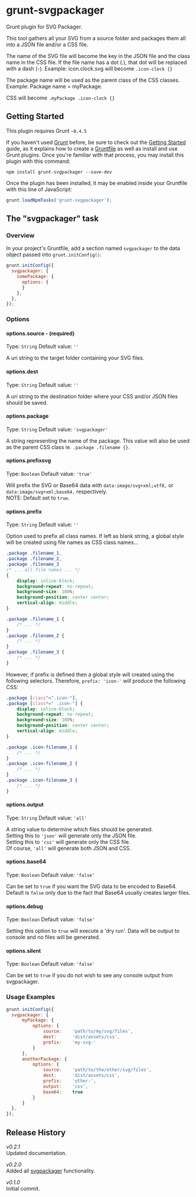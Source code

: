 # grunt-svgpackager

Grunt plugin for SVG Packager.  

This tool gathers all your SVG from a source folder and packages them all into a JSON file and/or a CSS file.

The name of the SVG file will become the key in the JSON file and the class name in the CSS file.
If the file name has a dot (.), that dot will be replaced with a dash (-).
Example:
icon.clock.svg will become `.icon-clock {}`

The package name will be used as the parent class of the CSS classes.
Example:
Package name = myPackage.

CSS will become `.myPackage .icon-clock {}`

## Getting Started
This plugin requires Grunt `~0.4.5`

If you haven't used [Grunt](http://gruntjs.com/) before, be sure to check out the [Getting Started](http://gruntjs.com/getting-started) guide, as it explains how to create a [Gruntfile](http://gruntjs.com/sample-gruntfile) as well as install and use Grunt plugins. Once you're familiar with that process, you may install this plugin with this command:

```shell
npm install grunt-svgpackager --save-dev
```

Once the plugin has been installed, it may be enabled inside your Gruntfile with this line of JavaScript:

```js
grunt.loadNpmTasks('grunt-svgpackager');
```

## The "svgpackager" task

### Overview
In your project's Gruntfile, add a section named `svgpackager` to the data object passed into `grunt.initConfig()`.

```js
grunt.initConfig({
  svgpackager: {
    somePackage: {
      options: {
      }
    },
  },
});
```

### Options

#### options.source - (required)
Type: `String`
Default value: `''`

A uri string to the target folder containing your SVG files.

#### options.dest
Type: `String`
Default value: `''`

A uri string to the destination folder where your CSS and/or JSON files should be saved.

#### options.package
Type: `String`
Default value: `'svgpackager'`

A string representing the name of the package. This value will also be used as the parent CSS class ie. `.package .filename {}`.

#### options.prefixsvg
Type: `Boolean`
Default value: `'true'`

Will prefix the SVG or Base64 data with `data:image/svg+xml;utf8,` or `data:image/svg+xml;base64,` respectively.  
NOTE: Default set to `true`.

#### options.prefix
Type: `String`
Default value: `''`

Option used to prefix all class names.
If left as blank string, a global style will be created using file names as CSS class names...
```css
.package .filename_1,
.package .filename_2,
.package .filename_3
/* ... all file names ... */
{
    display: inline-block;
    background-repeat: no-repeat;
    background-size: 100%;
    background-position: center center;
    vertical-align: middle;
}

.package .filename_1 {
    /* ... */
}
.package .filename_2 {
    /* ... */
}
.package .filename_3 {
    /* ... */
}
```
 However, if prefix is defined then a global style will created using the following selectors. Therefore, `prefix: 'icon-'` will produce the following CSS:
```css
.package [class^=".icon-"],
.package [class*=" .icon-"] {
    display: inline-block;
    background-repeat: no-repeat;
    background-size: 100%;
    background-position: center center;
    vertical-align: middle;
}

.package .icon-filename_1 {
    /* ... */
}
.package .icon-filename_2 {
    /* ... */
}
.package .icon-filename_3 {
    /* ... */
}
```

#### options.output
Type: `String`
Default value: `'all'`

A string value to determine which files should be generated.  
Setting this to `'json'` will generate only the JSON file.  
Setting this to `'css'` will generate only the CSS file.  
Of course, `'all'` will generate both JSON and CSS.

#### options.base64
Type: `Boolean`
Default value: `'false'`

Can be set to `true` if you want the SVG data to be encoded to Base64.  
Default is `false` only due to the fact that Base64 usually creates larger files.

#### options.debug
Type: `Boolean`
Default value: `'false'`

Setting this option to `true` will execute a 'dry run'. Data will be output to console and no files will be generated.

#### options.silent
Type: `Boolean`
Default value: `'false'`

Can be set to `true` if you do not wish to see any console output from svgpackager.

### Usage Examples

```js
grunt.initConfig({
  svgpackager: {
      myPackage: {
          options: {
              source:    'path/to/my/svg/files',
              dest:      'dist/assets/css',
              prefix:    'my-svg-'
          }
      },
      anotherPackage: {
          options: {
              source:    'path/to/the/other/svg/files',
              dest:      'dist/assets/css',
              prefix:    'other-',
              output:    'css',
              base64:    true
          }
      }
  },
});
```

## Release History
*v0.2.1*  
Updated documentation.

*v0.2.0*  
Added all [svgpackager](https://www.npmjs.com/package/svgpackager) functionality.  

*v0.1.0*  
Initial commit.
